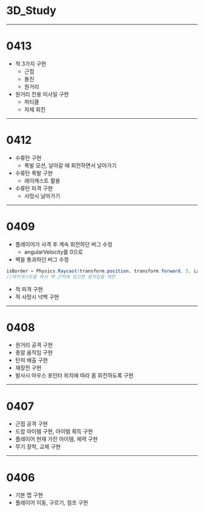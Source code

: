 # 3D_Study
---
# 0413
- 적 3가지 구현
    - 근접
    - 돌진
    - 원거리
- 원거리 전용 미사일 구현
    - 파티클
    - 자체 회전
---
# 0412
- 수류탄 구현
    - 폭발 모션, 날아갈 때 회전하면서 날아가기
- 수류탄 폭발 구현
    - 레이캐스트 활용
- 수류탄 피격 구현
    - 사망시 날아가기
---
# 0409
- 플레이어가 사격 후 계속 회전하던 버그 수정
    - angularVelocity를 0으로
- 벽을 통과하던 버그 수정
```c#
isBorder = Physics.Raycast(transform.position, transform.forward, 5, LayerMask.GetMask("Wall"));
//레이캐스트를 쏴서 벽 근처에 있으면 움직임을 제한
```
- 적 피격 구현
- 적 사망시 넉백 구현
---
# 0408
- 원거리 공격 구현
- 총알 움직임 구현
- 탄피 배출 구현
- 재장전 구현
- 발사시 마우스 포인터 위치에 따라 몸 회전하도록 구현
---
# 0407
- 근접 공격 구현
- 드랍 아이템 구현, 아이템 획득 구현
- 플레이어 현재 가진 아이템, 체력 구현
- 무기 장착, 교체 구현
---
# 0406
- 기본 맵 구현
- 플레이어 이동, 구르기, 점프 구현
